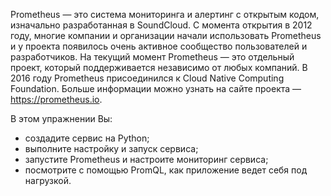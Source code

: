 Prometheus — это система мониторинга и алертинг с открытым кодом, изначально разработанная в SoundCloud. С момента открытия в 2012 году, многие компании и организации начали использовать Prometheus и у проекта появилось очень активное сообщество пользователей и разработчиков. На текущий момент Prometheus — это отдельный проект, который поддерживается независимо от любых компаний. В 2016 году Prometheus присоединился к Cloud Native Computing Foundation. Больше информации можно узнать на сайте проекта — https://prometheus.io.

В этом упражнении Вы:
* создадите сервис на Python;
* выполните настройку и запуск сервиса;
* запустите Prometheus и настроите мониторинг сервиса;
* посмотрите с помощью PromQL, как приложение ведет себя под нагрузкой.
